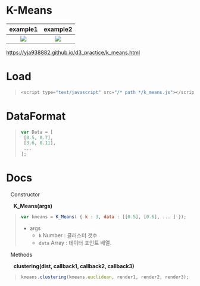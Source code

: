 K-Means
===  
example1             |  example2
:-------------------------:|:-------------------------:
![](https://github.com/yja938882/DSJS/blob/master/k_means/example/example1.png)  |  ![](https://github.com/yja938882/DSJS/blob/master/k_means/example/example2.png)

https://yja938882.github.io/d3_practice/k_means.html

Load
=== 
> ```javascript
> <script type="text/javascript" src="/* path */k_means.js"></script>
  
DataFormat
=== 
> ```javascript
> var Data = [
>  [0.5, 0.7],
>  [3.6, 0.11],
>  ...
> ];
>```

 
Docs
===
&nbsp;&nbsp; Constructor  

&nbsp;&nbsp;&nbsp;&nbsp; **K_Means(args)**   

> ```javascript
> var kmeans = K_Means( { k : 3, data : [[0.5], [0.6], ... ] });
> ```
> * args 
>    *  ```k``` Number : 클러스터 갯수
>    *  ```data``` Array : 데이터 포인트 배열.  

&nbsp;&nbsp; Methods 

&nbsp;&nbsp;&nbsp;&nbsp; **clustering(dist, callback1, callback2, callback3)**

> ```javascript
> kmeans.clustering(kmeans.euclidean, render1, render2, render3);
> ```




